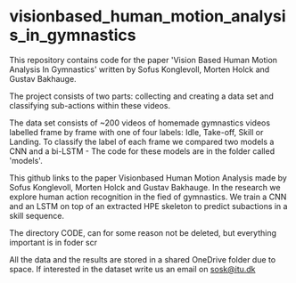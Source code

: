 # visionbased_human_motion_analysis_in_gymnastics

This repository contains code for the paper 'Vision Based Human Motion Analysis In Gymnastics' written by Sofus Konglevoll, Morten Holck and Gustav Bakhauge. 

The project consists of two parts: collecting and creating a data set and classifying sub-actions within these videos.

The data set consists of ~200 videos of homemade gymnastics videos labelled frame by frame with one of four labels: Idle, Take-off, Skill or Landing. 
To classify the label of each frame we compared two models a CNN and a bi-LSTM - The code for these models are in the folder called 'models'.

This github links to the paper Visionbased Human Motion Analysis made by Sofus Konglevoll, Morten Holck and Gustav Bakhauge. 
In the research we explore human action recognition in the fied of gymnastics. We train a CNN and an LSTM on top of an extracted HPE skeleton to predict subactions in a skill sequence. 


The directory CODE, can for some reason not be deleted, but everything important is in foder scr


All the data and the results are stored in a shared OneDrive folder due to space. If interested in the dataset write us an email on sosk@itu.dk
